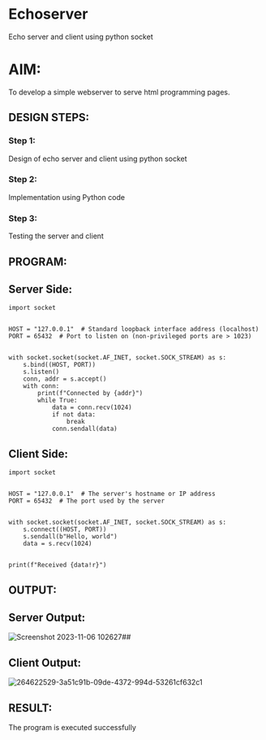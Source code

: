 # Echoserver
Echo server and client using python socket

# AIM:

To develop a simple webserver to serve html programming pages.

## DESIGN STEPS:

### Step 1:

Design of echo server and client using python socket

### Step 2:

Implementation using Python code

### Step 3:

Testing the server and client 

## PROGRAM:
## Server Side:
```
import socket


HOST = "127.0.0.1"  # Standard loopback interface address (localhost)
PORT = 65432  # Port to listen on (non-privileged ports are > 1023)


with socket.socket(socket.AF_INET, socket.SOCK_STREAM) as s:
    s.bind((HOST, PORT))
    s.listen()
    conn, addr = s.accept()
    with conn:
        print(f"Connected by {addr}")
        while True:
            data = conn.recv(1024)
            if not data:
                break
            conn.sendall(data)
```       
## Client Side:
```
import socket


HOST = "127.0.0.1"  # The server's hostname or IP address
PORT = 65432  # The port used by the server


with socket.socket(socket.AF_INET, socket.SOCK_STREAM) as s:
    s.connect((HOST, PORT))
    s.sendall(b"Hello, world")
    data = s.recv(1024)


print(f"Received {data!r}")
```
## OUTPUT:
## Server Output:

![Screenshot 2023-11-06 102627](https://github.com/VENKY270304/Echoserver/assets/124234106/047cb1be-2588-4f79-8b4e-85f655589243)##
## Client Output:

![264622529-3a51c91b-09de-4372-994d-53261cf632c1](https://github.com/VENKY270304/Echoserver/assets/124234106/ee774095-fa89-4fb7-afe5-7c6782d6462c)


## RESULT:
The program is executed successfully
